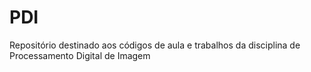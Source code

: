 # PDI
  
   Repositório destinado aos códigos de aula e trabalhos da disciplina de Processamento Digital de Imagem
